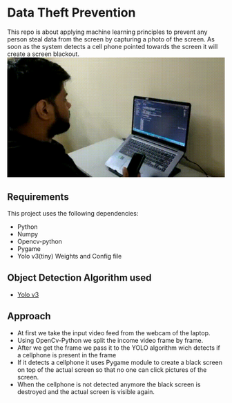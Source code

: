 # Data Theft Prevention
This repo is about applying machine learning principles to prevent any person steal data from the screen by capturing a photo of the screen.
As soon as the system detects a cell phone pointed towards the screen it will create a screen blackout.
![Alt text](https://github.com/pratikshankar/data_theft_prevention/blob/master/Demo.gif)

## Requirements
This project uses the following dependencies:
* Python
* Numpy
* Opencv-python
* Pygame
* Yolo v3(tiny) Weights and Config file

## Object Detection Algorithm used
* [Yolo v3](https://arxiv.org/abs/1506.02640)

## Approach
* At first we take the input video feed from the webcam of the laptop.
* Using OpenCv-Python we split the income video frame by frame.
* After we get the frame we pass it to the YOLO algorithm wich detects if a cellphone is present in the frame
* If it detects a cellphone it uses Pygame module to create a black screen on top of the actual screen so that no one can click pictures of the screen.
* When the cellphone is not detected anymore the black screen is destroyed and the actual screen is visible again.




